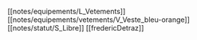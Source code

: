 [[notes/equipements/L_Vetements]] [[notes/equipements/vetements/V_Veste_bleu-orange]] [[notes/statut/S_Libre]]
[[fredericDetraz]]
